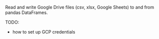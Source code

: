 
Read and write Google Drive files (csv, xlsx, Google Sheets) to and from pandas DataFrames.

TODO:
- how to set up GCP credentials
